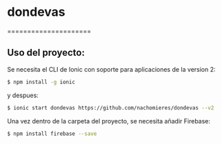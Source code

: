 # dondevas
=====================

## Uso del proyecto:

Se necesita el CLI de Ionic con soporte para aplicaciones de la version 2:

```bash
$ npm install -g ionic
```

y despues:

```bash
$ ionic start dondevas https://github.com/nachomieres/dondevas --v2
```
Una vez dentro de la carpeta del proyecto, se necesita añadir Firebase:

```bash
$ npm install firebase --save
```
